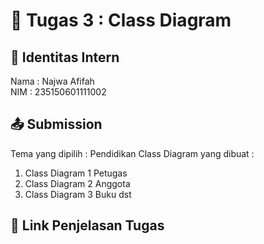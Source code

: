 # 📁 Tugas 3 : Class Diagram

## 👤 Identitas Intern
Nama : Najwa Afifah           
NIM  : 235150601111002

## 📤 Submission

Tema yang dipilih : Pendidikan
Class Diagram yang dibuat : 
1. Class Diagram 1 Petugas
2. Class Diagram 2 Anggota
3. Class Diagram 3 Buku
dst

## 🔗 Link Penjelasan Tugas



